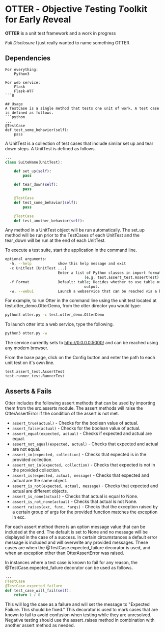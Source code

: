 # OTTER - *O*bjective *T*esting *T*oolkit for *E*arly *R*eveal
**OTTER** is a unit test framework and a work in progress

*Full Disclosure* I just really wanted to name something OTTER.

## Dependencies
```
For everything:
    Python3

For web service:
    Flask
    Flask-WTF
```B

## Usage
A TestCase is a single method that tests one unit of work. A test case is defined as follows.
```python
...
@TestCase
def test_some_behavior(self):
    pass
```

A UnitTest is a collection of test cases that include similar set up and tear down steps. A UnitTest is defined as follows.
```python
...
class SuiteName(UnitTest):

    def set_up(self):
        pass

    def tear_down(self):
        pass

    @TestCase
    def test_some_behavior(self):
        pass

    @TestCase
    def test_another_behavior(self):
```

Any method in a UnitTest object will be run automatically. The set_up method will be run prior to the TestCases of each UnitTest and the tear_down will be run at the end of each UnitTest.

To execute a test suite, start the application in the command line.

```bash
optional arguments:
  -h, --help            show this help message and exit
  -c UnitTest [UnitTest ...]
                        Enter a list of Python classes in import format.
                                    (e.g. test.assert_test.AssertTest)
  -f Format             Default: table; Decides whether to use table or csv for
                                    output.
  -w, --webui           Launch a webservice that can be reached via a browser.
```

For example, to run Otter in the command line using the unit test located at test.otter_demo.OtterDemo, from the otter director you would type:

```bash
python3 otter.py -c test.otter_demo.OtterDemo
```
To launch otter into a web service, type the following.

```bash
python3 otter.py -w
```

The service currently sets to http://0.0.0.0:5000/ and can be reached using any modern browser.

From the base page, click on the Config button and enter the path to each unit test on it's own line.

```
test.assert_test.AssertTest
test.runner_test.RunnerTest
```

## Asserts & Fails
Otter includes the following assert methods that can be used by importing them from the src.asserts module. The assert methods will raise the OtterAssertError if the condition of the assert is not met.

* ```assert_true(actual)``` - Checks for the boolean value of actual.
* ```assert_false(actual)``` - Checks for the boolean value of actual.
* ```assert_equal(expected, actual)``` - Checks if expected and actual are equal.
* ```assert_not_equal(expected, actual)``` - Checks that expected and actual are not equal.
* ```assert_in(expected, collection)``` - Checks that expected is in the provided collection.
* ```assert_not_in(expected, collection)``` - Checks that expected is not in the provided collection.
* ```assert_is(expected, actual, message)``` - Checks that expected and actual are the same object.
* ```assert_is_not(expected, actual, message)``` - Checks that expected and actual are different objects.
* ```assert_is_none(actual)``` - Checks that actual is equal to None.
* ```assert_is_not_none(actual)``` - Checks that actual is not None.
* ```assert_raises(exc, func, *args)``` - Checks that the exception raised by a certain group of args for the provided function matches the exception in exc.

For each assert method there is an option message value that can be included at the end. The default is set to None and no message will be displayed in the case of a success. In certain circumstances a default error message is included and will overwrite any provided messages. These cases are when the @TestCase.expected_failure decorator is used, and when an exception other than OtterAssertError was raised.

In instances where a test case is known to fail for any reason, the @TestCase.expected_failure decorator can be used as follows.

```python
...
@TestCase
@TestCase.expected_failure
def test_case_will_fail(self):
    return 1 / 0
```

This will log the case as a failure and will set the message to "Expected Failure. This should be fixed." This decorator is used to mark cases that are known to fail to avoid confusion when testing while they are unresolved. Negative testing should use the assert_raises method in combination with another assert method as needed.

